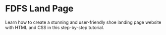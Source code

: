 # FDFS Land Page
Learn how to create a stunning and user-friendly shoe landing page website with HTML and CSS in this step-by-step tutorial.

